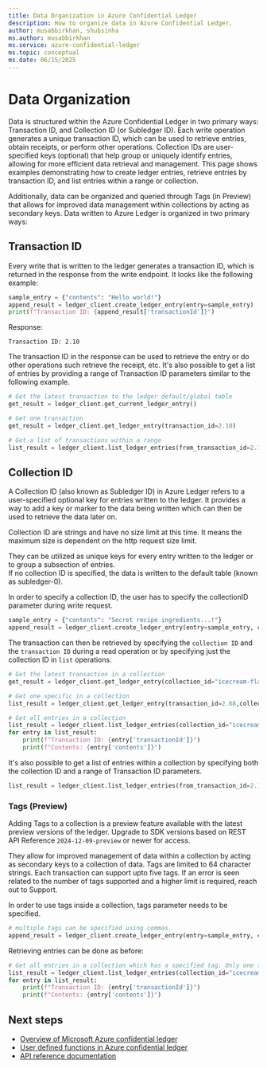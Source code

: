 ```yaml
---
title: Data Organization in Azure Confidential Ledger
description: How to organize data in Azure Confidential Ledger.
author: musabbirkhan, shubsinha
ms.author: musabbirkhan
ms.service: azure-confidential-ledger
ms.topic: conceptual
ms.date: 06/15/2025
---
```

# Data Organization
Data is structured within the Azure Confidential Ledger in two primary ways: Transaction ID, and Collection ID (or Subledger ID). Each write operation generates a unique transaction ID, which can be used to retrieve entries, obtain receipts, or perform other operations. Collection IDs are user-specified keys (optional) that help group or uniquely identify entries, allowing for more efficient data retrieval and management. This page shows examples demonstrating how to create ledger entries, retrieve entries by transaction ID, and list entries within a range or collection. 

Additionally, data can be organized and queried through Tags (in Preview) that allows for improved data management within collections by acting as secondary keys. 
Data written to Azure Ledger is organized in two primary ways:

## Transaction ID
Every write that is written to the ledger generates a transaction ID, which is returned in the response from the write endpoint.
It looks like the following example:

```python
sample_entry = {"contents": "Hello world!"}
append_result = ledger_client.create_ledger_entry(entry=sample_entry)
print(f"Transaction ID: {append_result['transactionId']}")
```

Response:
```
Transaction ID: 2.10
```

The transaction ID in the response can be used to retrieve the entry or do other operations such retrieve the receipt, etc. It's also possible to get a list of entries by providing a range of Transaction ID parameters similar to the following example.
```python
# Get the latest transaction to the ledger default/global table
get_result = ledger_client.get_current_ledger_entry()
```
```python
# Get one transaction
get_result = ledger_client.get_ledger_entry(transaction_id=2.10)
```
```python
# Get a list of transactions within a range
list_result = ledger_client.list_ledger_entries(from_transaction_id=2.1, to_transaction_id=2.50)
```

## Collection ID
A Collection ID (also known as Subledger ID) in Azure Ledger refers to a user-specified optional key for entries written to the ledger. It provides a way to add a key or marker to the data being written which can then be used to retrieve the data later on. 

Collection ID are strings and have no size limit at this time. It means the maximum size is dependent on the http request size limit. 

They can be utilized as unique keys for every entry written to the ledger or to group a subsection of entries.  
If no collection ID is specified, the data is written to the default table (known as subledger-0).

In order to specify a collection ID, the user has to specify the collectionID parameter during write request.

```python
sample_entry = {"contents": "Secret recipe ingredients...!"}
append_result = ledger_client.create_ledger_entry(entry=sample_entry, collection_id="icecream-flavors")
```
The transaction can then be retrieved by specifying the `collection ID` and the `transaction ID` during a read operation or by specifying just the collection ID in `list` operations.

```python
# Get the latest transaction in a collection
get_result = ledger_client.get_ledger_entry(collection_id="icecream-flavors")
```
```python
# Get one specific in a collection
list_result = ledger_client.get_ledger_entry(transaction_id=2.68,collection_id="icecream-flavors")
```
```python
# Get all entries in a collection
list_result = ledger_client.list_ledger_entries(collection_id="icecream-flavors")
for entry in list_result:
    print(f"Transaction ID: {entry['transactionId']}")
    print(f"Contents: {entry['contents']}")
```

It's also possible to get a list of entries within a collection by specifying both the collection ID and a range of Transaction ID parameters.

```python
list_result = ledger_client.list_ledger_entries(from_transaction_id=2.1, to_transaction_id=2.50, collection_id="icecream-flavors")
```

### Tags (Preview)
Adding Tags to a collection is a preview feature available with the latest preview versions of the ledger. Upgrade to SDK versions based on REST API Reference `2024-12-09-preview` or newer for access.

They allow for improved management of data within a collection by acting as secondary keys to a collection of data. Tags are limited to 64 character strings. Each transaction can support upto five tags. If an error is seen related to the number of tags supported and a higher limit is required, reach out to Support.  

In order to use tags inside a collection, tags parameter needs to be specified. 

```python
# multiple tags can be specified using commas.
append_result = ledger_client.create_ledger_entry(entry=sample_entry, collection_id="icecream-flavors", tags="chocolate,vanilla")
```

Retrieving entries can be done as before:
```python
# Get all entries in a collection which has a specified tag. Only one tag is supported per query during a Read operation. Only list/ranged operations are supported with tags.  
list_result = ledger_client.list_ledger_entries(collection_id="icecream-flavors", tag="chocolate")
for entry in list_result:
    print(f"Transaction ID: {entry['transactionId']}")
    print(f"Contents: {entry['contents']}")
```


## Next steps

- [Overview of Microsoft Azure confidential ledger](overview.md)
- [User defined functions in Azure confidential ledger](server-side-programming.md)
- [API reference documentation](https://azuresdkdocs.z19.web.core.windows.net/python/azure-confidentialledger/latest/azure.confidentialledger.html) 
